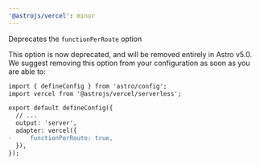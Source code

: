 ```yaml
---
'@astrojs/vercel': minor
---
```


Deprecates the `functionPerRoute` option

This option is now deprecated, and will be removed entirely in Astro v5.0. We suggest removing this option from your configuration as soon as you are able to:

```diff
import { defineConfig } from 'astro/config';
import vercel from '@astrojs/vercel/serverless';

export default defineConfig({
  // ...
  output: 'server',
  adapter: vercel({
-     functionPerRoute: true,
  }),
});
```

